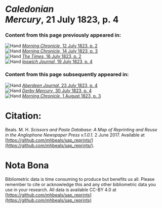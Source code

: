 # *Caledonian Mercury*, 21 July 1823, p. 4  
  
### Content from this page previously appeared in:  
![Hand](http://scissorsandpaste.net/wp-content/uploads/2017/06/smallhandpointer.png) [*Morning Chronicle*, 12 July 1823, p. 2](https://mhbeals.github.io/sap_html/Morning-Chronicle/Morning-Chronicle-12-July-1823-p-2)  
![Hand](http://scissorsandpaste.net/wp-content/uploads/2017/06/smallhandpointer.png) [*Morning Chronicle*, 14 July 1823, p. 3](https://mhbeals.github.io/sap_html/Morning-Chronicle/Morning-Chronicle-14-July-1823-p-3)  
![Hand](http://scissorsandpaste.net/wp-content/uploads/2017/06/smallhandpointer.png) [*The Times*, 16 July 1823, p. 2](https://mhbeals.github.io/sap_html/The-Times/The-Times-16-July-1823-p-2)  
![Hand](http://scissorsandpaste.net/wp-content/uploads/2017/06/smallhandpointer.png) [*Ipswich Journal*, 19 July 1823, p. 4](https://mhbeals.github.io/sap_html/Ipswich-Journal/Ipswich-Journal-19-July-1823-p-4)  
  
### Content from this page subsequently appeared in:  
![Hand](http://scissorsandpaste.net/wp-content/uploads/2017/06/smallhandpointer.png) [*Aberdeen Journal*, 23 July 1823, p. 4](https://mhbeals.github.io/sap_html/Aberdeen-Journal/Aberdeen-Journal-23-July-1823-p-4)  
![Hand](http://scissorsandpaste.net/wp-content/uploads/2017/06/smallhandpointer.png) [*Derby Mercury*, 30 July 1823, p. 4](https://mhbeals.github.io/sap_html/Derby-Mercury/Derby-Mercury-30-July-1823-p-4)  
![Hand](http://scissorsandpaste.net/wp-content/uploads/2017/06/smallhandpointer.png) [*Morning Chronicle*, 1 August 1823, p. 3](https://mhbeals.github.io/sap_html/Morning-Chronicle/Morning-Chronicle-1-August-1823-p-3)  


# Citation: 

Beals. M. H. *Scissors and Paste Database: A Map of Reprinting and Reuse in the Anglophone Newspaper Press v.1.0.1.* 2 June 2017. Available at [https://github.com/mhbeals/sap_reprints/](https://github.com/mhbeals/sap_reprints/). 

# Nota Bona

Bibliometric data is time consuming to produce but benefits us all. Please remember to cite or acknowledge this and any other bibliometric data you use in your research. All data is available CC-BY 4.0 at [https://github.com/mhbeals/sap_reprints](https://github.com/mhbeals/sap_reprints)